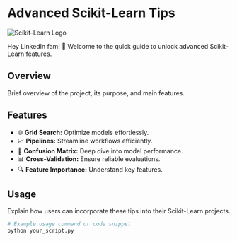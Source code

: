 # Advanced Scikit-Learn Tips

![Scikit-Learn Logo](link_to_your_logo_image)

Hey LinkedIn fam! 🌟 Welcome to the quick guide to unlock advanced Scikit-Learn features.

## Overview

Brief overview of the project, its purpose, and main features.

## Features

- 🌐 **Grid Search:** Optimize models effortlessly.
- 📈 **Pipelines:** Streamline workflows efficiently.
- 🎯 **Confusion Matrix:** Deep dive into model performance.
- 📊 **Cross-Validation:** Ensure reliable evaluations.
- 🔍 **Feature Importance:** Understand key features.

## Usage

Explain how users can incorporate these tips into their Scikit-Learn projects.

```bash
# Example usage command or code snippet
python your_script.py
